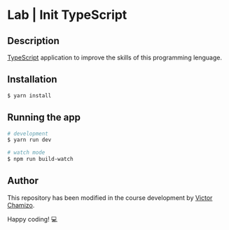 # Lab | Init TypeScript

## Description

[TypeScript](https://www.typescriptlang.org/) application to improve the skills of this programming lenguage.

## Installation

```bash
$ yarn install
```

## Running the app

```bash
# development
$ yarn run dev

# watch mode
$ npm run build-watch
```

## Author

This repository has been modified in the course development by [Victor Chamizo](https://github.com/vctorChamizo).

Happy coding! 💻
